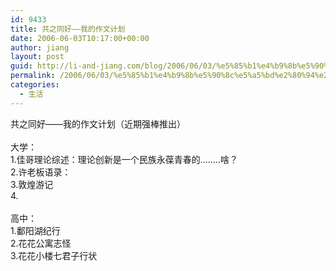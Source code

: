 ```yaml
---
id: 9433
title: 共之同好——我的作文计划
date: 2006-06-03T10:17:00+00:00
author: jiang
layout: post
guid: http://li-and-jiang.com/blog/2006/06/03/%e5%85%b1%e4%b9%8b%e5%90%8c%e5%a5%bd%e2%80%94%e2%80%94%e6%88%91%e7%9a%84%e4%bd%9c%e6%96%87%e8%ae%a1%e5%88%92/
permalink: /2006/06/03/%e5%85%b1%e4%b9%8b%e5%90%8c%e5%a5%bd%e2%80%94%e2%80%94%e6%88%91%e7%9a%84%e4%bd%9c%e6%96%87%e8%ae%a1%e5%88%92/
categories:
  - 生活
---
```

<div>
  共之同好——我的作文计划（近期强棒推出）
</div>

<div>
   
</div>

<div>
  大学：
</div>

<div>
  1.佳哥理论综述：理论创新是一个民族永葆青春的&#8230;&#8230;..啥？
</div>

<div>
  2.许老板语录：
</div>

<div>
  3.敦煌游记
</div>

<div>
  4.
</div>

<div>
   
</div>

<div>
  高中：
</div>

<div>
  1.鄱阳湖纪行
</div>

<div>
  2.花花公寓志怪
</div>

<div>
  3.花花小楼七君子行状
</div>